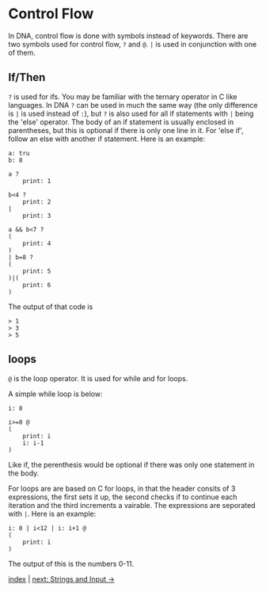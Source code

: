# Control Flow
In DNA, control flow is done with symbols instead of keywords. There are two symbols used for control flow, `?` and `@`. `|` is used in conjunction with one of them.

## If/Then

`?` is used for ifs. You may be familiar with the ternary operator in C like languages. In DNA `?` can be used in much the same way (the only difference is `|` is used instead of `:`), but `?` is also used for all if statements with `|` being the 'else' operator. The body of an if statement is usually enclosed in parentheses, but this is optional if there is only one line in it. For 'else if', follow an else with another if statement. Here is an example:

```
a: tru
b: 8

a ?
    print: 1

b<4 ?
    print: 2
|
    print: 3

a && b<7 ?
(
    print: 4
)
| b=8 ?
(
    print: 5
)|(
    print: 6
)
```

The output of that code is

```
> 1
> 3
> 5
```

## loops

`@` is the loop operator. It is used for while and for loops.

A simple while loop is below:

```
i: 8

i>=0 @
(
    print: i
    i: i-1
)
```

Like if, the perenthesis would be optional if there was only one statement in the body.

For loops are are based on C for loops, in that the header consits of 3 expressions, the first sets it up, the second checks if to continue each iteration and the third increments a vairable. The expressions are seporated with `|`. Here is an example:

```
i: 0 | i<12 | i: i+1 @
(
    print: i
)
```

The output of this is the numbers 0-11.

[index](index.md) | [next: Strings and Input ->](3_strings_and_input.md)


